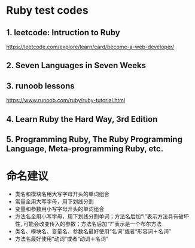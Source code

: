 # Ruby test codes

## 1. leetcode: Intruction to Ruby
https://leetcode.com/explore/learn/card/become-a-web-developer/

## 2. Seven Languages in Seven Weeks

## 3. runoob lessons
https://www.runoob.com/ruby/ruby-tutorial.html

## 4. Learn Ruby the Hard Way, 3rd Edition

## 5. Programming Ruby, The Ruby Programming Language, Meta-programming Ruby, etc.

# 命名建议

* 类名和模块名用大写字母开头的单词组合
* 常量全用大写字母，用下划线分割
* 变量和参数用小写字母开头的单词组合
* 方法名全用小写字母，用下划线分割单词；方法名后加“!”表示方法具有破坏性, 可能会改变传入的参数；方法名后加“?”表示是一个布尔方法
* 类名、模块名、变量名、参数名最好使用“名词”或者“形容词＋名词”
* 方法名最好使用“动词”或者“动词＋名词”

